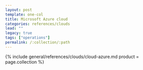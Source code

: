 ```yaml
---
layout: post
template: one-col
title: Microsoft Azure cloud
categories: references/clouds
lead: ""
legacy: true
tags: ["operations"]
permalink: /:collection/:path
---
```



{% include general/references/clouds/cloud-azure.md  product = page.collection %}
